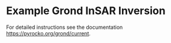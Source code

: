 Example Grond InSAR Inversion
=============================

For detailed instructions see the documentation https://pyrocko.org/grond/current.
